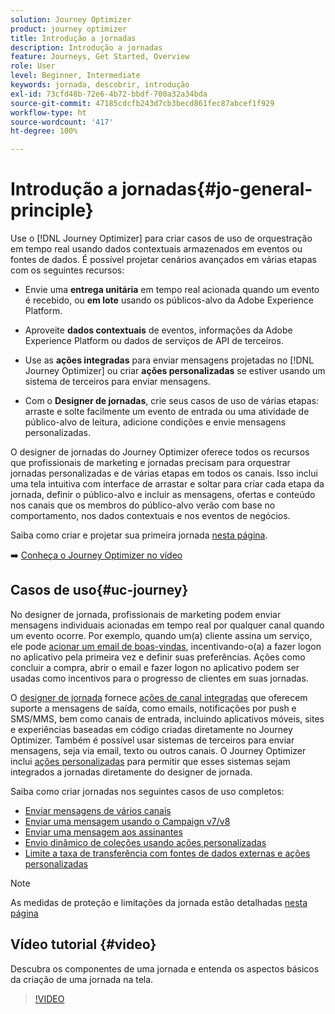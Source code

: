 ```yaml
---
solution: Journey Optimizer
product: journey optimizer
title: Introdução a jornadas
description: Introdução a jornadas
feature: Journeys, Get Started, Overview
role: User
level: Beginner, Intermediate
keywords: jornada, descobrir, introdução
exl-id: 73cfd48b-72e6-4b72-bbdf-700a32a34bda
source-git-commit: 47185cdcfb243d7cb3becd861fec87abcef1f929
workflow-type: ht
source-wordcount: '417'
ht-degree: 100%

---
```



# Introdução a jornadas{#jo-general-principle}

Use o [!DNL Journey Optimizer] para criar casos de uso de orquestração em tempo real usando dados contextuais armazenados em eventos ou fontes de dados. É possível projetar cenários avançados em várias etapas com os seguintes recursos:

* Envie uma **entrega unitária** em tempo real acionada quando um evento é recebido, ou **em lote** usando os públicos-alvo da Adobe Experience Platform.

* Aproveite **dados contextuais** de eventos, informações da Adobe Experience Platform ou dados de serviços de API de terceiros.

* Use as **ações integradas** para enviar mensagens projetadas no [!DNL Journey Optimizer] ou criar **ações personalizadas** se estiver usando um sistema de terceiros para enviar mensagens.

* Com o **Designer de jornadas**, crie seus casos de uso de várias etapas: arraste e solte facilmente um evento de entrada ou uma atividade de público-alvo de leitura, adicione condições e envie mensagens personalizadas.

O designer de jornadas do Journey Optimizer oferece todos os recursos que profissionais de marketing e jornadas precisam para orquestrar jornadas personalizadas e de várias etapas em todos os canais. Isso inclui uma tela intuitiva com interface de arrastar e soltar para criar cada etapa da jornada, definir o público-alvo e incluir as mensagens, ofertas e conteúdo nos canais que os membros do público-alvo verão com base no comportamento, nos dados contextuais e nos eventos de negócios.

Saiba como criar e projetar sua primeira jornada [nesta página](journey-gs.md).

➡️ [Conheça o Journey Optimizer no vídeo](#video)

## Casos de uso{#uc-journey}

No designer de jornada, profissionais de marketing podem enviar mensagens individuais acionadas em tempo real por qualquer canal quando um evento ocorre. Por exemplo, quando um(a) cliente assina um serviço, ele pode [acionar um email de boas-vindas](message-to-subscribers-uc.md), incentivando-o(a) a fazer logon no aplicativo pela primeira vez e definir suas preferências. Ações como concluir a compra, abrir o email e fazer logon no aplicativo podem ser usadas como incentivos para o progresso de clientes em suas jornadas.

O [designer de jornada](using-the-journey-designer.md) fornece [ações de canal integradas](journeys-message.md) que oferecem suporte a mensagens de saída, como emails, notificações por push e SMS/MMS, bem como canais de entrada, incluindo aplicativos móveis, sites e experiências baseadas em código criadas diretamente no Journey Optimizer. Também é possível usar sistemas de terceiros para enviar mensagens, seja via email, texto ou outros canais. O Journey Optimizer inclui [ações personalizadas](using-custom-actions.md) para permitir que esses sistemas sejam integrados a jornadas diretamente do designer de jornada.

Saiba como criar jornadas nos seguintes casos de uso completos:

* [Enviar mensagens de vários canais](journeys-uc.md)
* [Enviar uma mensagem usando o Campaign v7/v8](ajo-ac.md)
* [Enviar uma mensagem aos assinantes](message-to-subscribers-uc.md)
* [Envio dinâmico de coleções usando ações personalizadas](collections.md)
* [Limite a taxa de transferência com fontes de dados externas e ações personalizadas](limit-throughput.md)

>[!NOTE]
>
>As medidas de proteção e limitações da jornada estão detalhadas [nesta página](../start/guardrails.md)

## Vídeo tutorial {#video}

Descubra os componentes de uma jornada e entenda os aspectos básicos da criação de uma jornada na tela.

>[!VIDEO](https://video.tv.adobe.com/v/3424996?quality=12)
